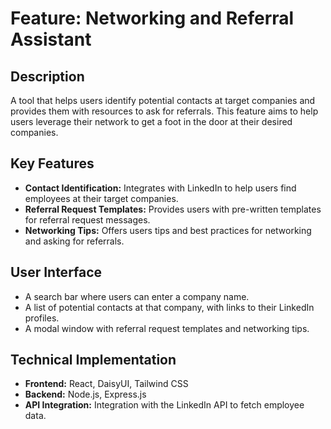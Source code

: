 # Feature: Networking and Referral Assistant

## Description

A tool that helps users identify potential contacts at target companies and provides them with resources to ask for referrals. This feature aims to help users leverage their network to get a foot in the door at their desired companies.

## Key Features

*   **Contact Identification:** Integrates with LinkedIn to help users find employees at their target companies.
*   **Referral Request Templates:** Provides users with pre-written templates for referral request messages.
*   **Networking Tips:** Offers users tips and best practices for networking and asking for referrals.

## User Interface

*   A search bar where users can enter a company name.
*   A list of potential contacts at that company, with links to their LinkedIn profiles.
*   A modal window with referral request templates and networking tips.

## Technical Implementation

*   **Frontend:** React, DaisyUI, Tailwind CSS
*   **Backend:** Node.js, Express.js
*   **API Integration:** Integration with the LinkedIn API to fetch employee data.

